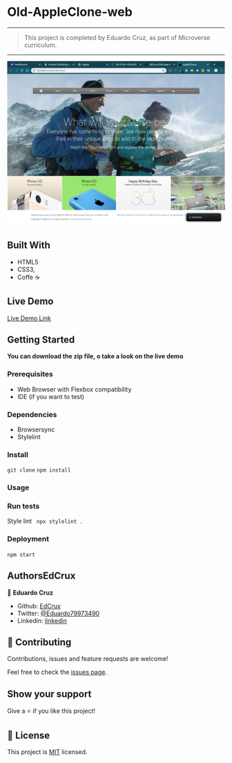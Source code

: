 # Old-AppleClone-web
---

> This project is completed by Eduardo Cruz, as part of Microverse curriculum.  

---

![alt text](https://github.com/EdCrux/Old-AppleClone-web/blob/homepage/images/finalresult.png) 


## Built With

- HTML5
- CSS3,
- Coffe ☕

## Live Demo

[Live Demo Link](https://raw.githack.com/EdCrux/Old-AppleClone-web/homepage/index.html)

## Getting Started

**You can download the zip file, o take a look on the live demo**

### Prerequisites
- Web Browser with Flexbox compatibility
- IDE (if you want to test)

### Dependencies

- Browsersync
- Stylelint

### Install

`git clone` `npm install`

### Usage

### Run tests
Style lint
` npx stylelint .`
### Deployment

`npm start`

## AuthorsEdCrux

👤 **Eduardo Cruz**

- Github: [EdCrux](https://github.com/EdCrux)
- Twitter: [@Eduardo79973490](https://twitter.com/twitterhandle)
- Linkedin: [linkedin](www.linkedin.com/in/edcrux)

## 🤝 Contributing

Contributions, issues and feature requests are welcome!

Feel free to check the [issues page](issues/).

## Show your support

Give a ⭐️ if you like this project!

## 📝 License

This project is [MIT](lic.url) licensed.
